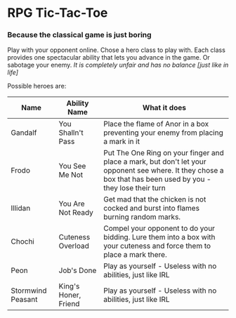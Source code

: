 # RPG Tic-Tac-Toe
### Because the classical game is just boring

Play with your opponent online.
Chose a hero class to play with. Each class provides one spectacular ability that lets you advance in the game. Or sabotage your enemy.
*It is completely unfair and has no balance [just like in life]*

Possible heroes are:

| Name      | Ability Name      | What it does                                                                 |
|-----------|-------------------|------------------------------------------------------------------------------|
| Gandalf   | You Shalln't Pass | Place the flame of Anor in a box preventing your enemy from placing a mark in it|
| Frodo     | You See Me Not    | Put The One Ring on your finger and place a mark, but don't let your opponent see where. It they chose a box that has been used by you - they lose their turn|
| Illidan   | You Are Not Ready | Get mad that the chicken is not cocked and burst into flames burning random marks.                |
| Chochi    | Cuteness Overload     | Compel your opponent to do your bidding. Lure them into a box with your cuteness and force them to place a mark there.   |
| Peon | Job's Done          | Play as yourself - Useless with no abilities, just like IRL   |
| Stormwind Peasant | King's Honer, Friend          | Play as yourself - Useless with no abilities, just like IRL   |
